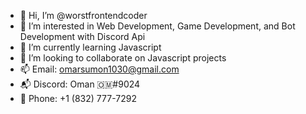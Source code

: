 - 👋 Hi, I’m @worstfrontendcoder
- 👀 I’m interested in Web Development, Game Development, and Bot Development with Discord Api
- 🌱 I’m currently learning Javascript
- 💞️ I’m looking to collaborate on Javascript projects
- 📫 Email: omarsumon1030@gmail.com
- 📬 Discord: Oman 🇴🇲#9024
- 📲 Phone: +1 (832) 777-7292

